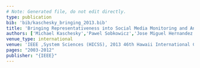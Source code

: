 ```yaml
---
# Note: Generated file, do not edit directly.
type: publication
bib: 'bib/kaschesky_bringing_2013.bib'
title: 'Bringing Representativeness into Social Media Monitoring and Analysis'
authors: ['Michael Kaschesky','Pawel Sobkowicz','Jose Miguel Hernandez Lobato','Guillaume Bouchard','Cedric Archambeau','Nicolas Scharioth','Robert Manchin','Adrian Gschwend','Reinhard Riedl']
venue_type: international
venue: 'IEEE ,System Sciences (HICSS), 2013 46th Hawaii International Conference on ,pp. 2003-2012'
pages: "2003-2012"
publisher: "{IEEE}"
---
```

